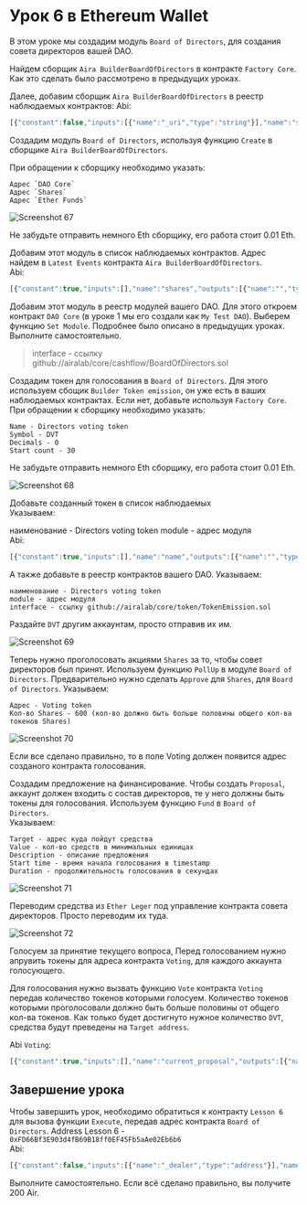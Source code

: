 # Урок 6 в Ethereum Wallet

В этом уроке мы создадим модуль `Board of Directors`, для создания совета директоров вашей DAO.

Найдем сборщик `Aira BuilderBoardOfDirectors` в контракте `Factory Core`. Как это сделать было рассмотрено в предыдущих уроках.

Далее, добавим сборщик `Aira BuilderBoardOfDirectors` в реестр наблюдаемых контрактов:
Abi:
```js
[{"constant":false,"inputs":[{"name":"_uri","type":"string"}],"name":"setSecurityCheck","outputs":[],"payable":false,"type":"function"},{"constant":false,"inputs":[{"name":"_beneficiary","type":"address"}],"name":"setBeneficiary","outputs":[],"payable":false,"type":"function"},{"constant":true,"inputs":[],"name":"beneficiary","outputs":[{"name":"","type":"address"}],"payable":false,"type":"function"},{"constant":false,"inputs":[],"name":"kill","outputs":[],"payable":false,"type":"function"},{"constant":false,"inputs":[{"name":"_buildingCostWei","type":"uint256"}],"name":"setCost","outputs":[],"payable":false,"type":"function"},{"constant":false,"inputs":[{"name":"_owner","type":"address"}],"name":"delegate","outputs":[],"payable":false,"type":"function"},{"constant":true,"inputs":[],"name":"buildingCostWei","outputs":[{"name":"","type":"uint256"}],"payable":false,"type":"function"},{"constant":true,"inputs":[],"name":"owner","outputs":[{"name":"","type":"address"}],"payable":false,"type":"function"},{"constant":false,"inputs":[{"name":"_dao_core","type":"address"},{"name":"_shares","type":"address"},{"name":"_credits","type":"address"},{"name":"_client","type":"address"}],"name":"create","outputs":[{"name":"","type":"address"}],"payable":true,"type":"function"},{"constant":true,"inputs":[],"name":"getLastContract","outputs":[{"name":"","type":"address"}],"payable":false,"type":"function"},{"constant":true,"inputs":[{"name":"","type":"address"},{"name":"","type":"uint256"}],"name":"getContractsOf","outputs":[{"name":"","type":"address"}],"payable":false,"type":"function"},{"constant":true,"inputs":[],"name":"securityCheckURI","outputs":[{"name":"","type":"string"}],"payable":false,"type":"function"},{"anonymous":false,"inputs":[{"indexed":true,"name":"client","type":"address"},{"indexed":true,"name":"instance","type":"address"}],"name":"Builded","type":"event"}]
```

Создадим модуль `Board of Directors`, используя функцию `Create` в сборщике `Aira BuilderBoardOfDirectors`.

При обращении к сборщику необходимо указать:

    Адрес `DAO Core`
    Адрес `Shares`
    Адрес `Ether Funds`

![Screenshot 67](/img/Screenshot_67.png)

Не забудьте отправить немного Eth сборщику, его работа стоит 0.01 Eth.

Добавим этот модуль в список наблюдаемых контрактов. Адрес найдем в `Latest Events` контракта `Aira BuilderBoardOfDirectors`.  
Abi:
```js
[{"constant":true,"inputs":[],"name":"shares","outputs":[{"name":"","type":"address"}],"payable":false,"type":"function"},{"constant":true,"inputs":[],"name":"credits","outputs":[{"name":"","type":"address"}],"payable":false,"type":"function"},{"constant":false,"inputs":[{"name":"_owner","type":"address"}],"name":"delegate","outputs":[],"payable":false,"type":"function"},{"constant":false,"inputs":[{"name":"_count","type":"uint256"}],"name":"pollDown","outputs":[],"payable":false,"type":"function"},{"constant":false,"inputs":[{"name":"_index","type":"uint256"}],"name":"proposalDone","outputs":[],"payable":false,"type":"function"},{"constant":false,"inputs":[{"name":"_name","type":"string"},{"name":"_description","type":"string"},{"name":"_start_time","type":"uint256"},{"name":"_duration_sec","type":"uint256"}],"name":"removeCoreModule","outputs":[],"payable":false,"type":"function"},{"constant":true,"inputs":[],"name":"owner","outputs":[{"name":"","type":"address"}],"payable":false,"type":"function"},{"constant":false,"inputs":[{"name":"_name","type":"string"},{"name":"_module","type":"address"},{"name":"_interface","type":"string"},{"name":"_constant","type":"bool"},{"name":"_description","type":"string"},{"name":"_start_time","type":"uint256"},{"name":"_duration_sec","type":"uint256"}],"name":"setCoreModule","outputs":[],"payable":false,"type":"function"},{"constant":false,"inputs":[{"name":"_target","type":"address"},{"name":"_value","type":"uint256"},{"name":"_description","type":"string"},{"name":"_start_time","type":"uint256"},{"name":"_duration_sec","type":"uint256"}],"name":"fund","outputs":[],"payable":false,"type":"function"},{"constant":false,"inputs":[{"name":"_new_voting","type":"address"},{"name":"_count","type":"uint256"}],"name":"pollUp","outputs":[],"payable":false,"type":"function"},{"constant":true,"inputs":[],"name":"minVotingShares","outputs":[{"name":"","type":"uint256"}],"payable":false,"type":"function"},{"constant":true,"inputs":[],"name":"voting","outputs":[{"name":"","type":"address"}],"payable":false,"type":"function"},{"constant":true,"inputs":[],"name":"dao_core","outputs":[{"name":"","type":"address"}],"payable":false,"type":"function"},{"inputs":[{"name":"_dao_core","type":"address"},{"name":"_shares","type":"address"},{"name":"_credits","type":"address"}],"type":"constructor"},{"anonymous":false,"inputs":[{"indexed":true,"name":"new_token","type":"address"}],"name":"VotingTokenChanged","type":"event"}]
```

Добавим этот модуль в реестр модулей вашего DAO. Для этого откроем контракт `DAO Core` (в уроке 1 мы его создали как `My Test DAO`). Выберем функцию `Set Module`. Подробнее было описано в предыдущих уроках. Выполните самостоятельно.

>interface - ссылку github://airalab/core/cashflow/BoardOfDirectors.sol

Создадим токен для голосования в `Board of Directors`. Для этого используем сбощик `Builder Token emission`, он уже есть в ваших наблюдаемых контрактах. Если нет, добавьте используя `Factory Core`.  
При обращении к сборщику необходимо указать:

    Name - Directors voting token
    Symbol - DVT
    Decimals - 0
    Start count - 30

Не забудьте отправить немного Eth сборщику, его работа стоит 0.01 Eth.

![Screenshot 68](/img/Screenshot_68.png)

Добавьте созданный токен в список наблюдаемых  
Указываем:

наименование - Directors voting token
module - адрес модуля  
Abi:
```js
[{"constant":true,"inputs":[],"name":"name","outputs":[{"name":"","type":"string"}],"payable":false,"type":"function"},{"constant":false,"inputs":[{"name":"_spender","type":"address"},{"name":"_value","type":"uint256"}],"name":"approve","outputs":[{"name":"","type":"bool"}],"payable":false,"type":"function"},{"constant":true,"inputs":[],"name":"totalSupply","outputs":[{"name":"","type":"uint256"}],"payable":false,"type":"function"},{"constant":false,"inputs":[{"name":"_from","type":"address"},{"name":"_to","type":"address"},{"name":"_value","type":"uint256"}],"name":"transferFrom","outputs":[{"name":"","type":"bool"}],"payable":false,"type":"function"},{"constant":true,"inputs":[],"name":"decimals","outputs":[{"name":"","type":"uint8"}],"payable":false,"type":"function"},{"constant":false,"inputs":[],"name":"kill","outputs":[],"payable":false,"type":"function"},{"constant":false,"inputs":[{"name":"_value","type":"uint256"}],"name":"burn","outputs":[],"payable":false,"type":"function"},{"constant":false,"inputs":[{"name":"_value","type":"uint256"}],"name":"emission","outputs":[],"payable":false,"type":"function"},{"constant":false,"inputs":[{"name":"_owner","type":"address"}],"name":"delegate","outputs":[],"payable":false,"type":"function"},{"constant":true,"inputs":[{"name":"_owner","type":"address"}],"name":"balanceOf","outputs":[{"name":"","type":"uint256"}],"payable":false,"type":"function"},{"constant":true,"inputs":[],"name":"owner","outputs":[{"name":"","type":"address"}],"payable":false,"type":"function"},{"constant":true,"inputs":[],"name":"symbol","outputs":[{"name":"","type":"string"}],"payable":false,"type":"function"},{"constant":false,"inputs":[{"name":"_to","type":"address"},{"name":"_value","type":"uint256"}],"name":"transfer","outputs":[{"name":"","type":"bool"}],"payable":false,"type":"function"},{"constant":true,"inputs":[{"name":"_owner","type":"address"},{"name":"_spender","type":"address"}],"name":"allowance","outputs":[{"name":"","type":"uint256"}],"payable":false,"type":"function"},{"constant":false,"inputs":[{"name":"_spender","type":"address"}],"name":"unapprove","outputs":[],"payable":false,"type":"function"},{"inputs":[{"name":"_name","type":"string"},{"name":"_symbol","type":"string"},{"name":"_decimals","type":"uint8"},{"name":"_start_count","type":"uint256"}],"type":"constructor"},{"anonymous":false,"inputs":[{"indexed":true,"name":"_from","type":"address"},{"indexed":true,"name":"_to","type":"address"},{"indexed":false,"name":"_value","type":"uint256"}],"name":"Transfer","type":"event"},{"anonymous":false,"inputs":[{"indexed":true,"name":"_owner","type":"address"},{"indexed":true,"name":"_spender","type":"address"},{"indexed":false,"name":"_value","type":"uint256"}],"name":"Approval","type":"event"}]
```

А также добавьте в реестр контрактов вашего DAO.
Указываем:

    наименование - Directors voting token
    module - адрес модуля
    interface - ссылку github://airalab/core/token/TokenEmission.sol

Раздайте `DVT` другим аккаунтам, просто отправив их им.

![Screenshot 69](/img/Screenshot_69.png)

Теперь нужно проголосовать акциями `Shares` за то, чтобы совет директоров был принят. Используем функцию `PollUp` в модуле `Board of Directors`. Предварительно нужно сделать `Approve` для `Shares`, для `Board of Directors`.
Указываем:

    Адрес - Voting token
    Кол-во Shares - 600 (кол-во должно быть больше половины общего кол-ва токенов Shares)

![Screenshot 70](/img/Screenshot_70.png)

Если все сделано правильно, то в поле Voting должен появится адрес созданого контракта голосования.

Создадим предложение на финансирование. Чтобы создать `Proposal`, аккаунт должен входить с состав директоров, те у него должны быть токены для голосования. Используем функцию `Fund` в `Board of Directors`.  
Указываем:

    Target - адрес куда пойдут средства
    Value - кол-во средств в минимальных единицах
    Description - описание предложения
    Start time - время начала голосования в timestamp
    Duration - продолжительность голосования в секундах

![Screenshot 71](/img/Screenshot_71.png)

Переводим средства из `Ether Leger` под управление контракта совета директоров. Просто переводим их туда.

![Screenshot 72](/img/Screenshot_72.png)

Голосуем за принятие текущего вопроса, Перед голосованием нужно апрувить токены для адреса контракта `Voting`, для каждого аккаунта голосующего.

Для голосования нужно вызвать функцию `Vote` контракта `Voting` передав количество токенов которыми голосуем.
Количество токенов которыми проголосовали должно быть больше половины от общего кол-ва токенов. Как только будет достигнуто нужное количество `DVT`, средства будут преведены на `Target address`.

Abi `Voting`:
```js
[{"constant":true,"inputs":[],"name":"current_proposal","outputs":[{"name":"","type":"uint256"}],"payable":false,"type":"function"},{"constant":false,"inputs":[{"name":"_count","type":"uint256"}],"name":"vote","outputs":[],"payable":false,"type":"function"},{"constant":true,"inputs":[{"name":"","type":"uint256"},{"name":"","type":"address"}],"name":"voter_value","outputs":[{"name":"","type":"uint256"}],"payable":false,"type":"function"},{"constant":true,"inputs":[{"name":"","type":"uint256"}],"name":"description","outputs":[{"name":"","type":"string"}],"payable":false,"type":"function"},{"constant":true,"inputs":[{"name":"","type":"uint256"}],"name":"end_time","outputs":[{"name":"","type":"uint256"}],"payable":false,"type":"function"},{"constant":false,"inputs":[{"name":"_proposal","type":"uint256"},{"name":"_count","type":"uint256"}],"name":"refund","outputs":[],"payable":false,"type":"function"},{"constant":false,"inputs":[{"name":"_owner","type":"address"}],"name":"delegate","outputs":[],"payable":false,"type":"function"},{"constant":false,"inputs":[{"name":"_target","type":"address"},{"name":"_description","type":"string"},{"name":"_start_time","type":"uint256"},{"name":"_duration_sec","type":"uint256"}],"name":"proposal","outputs":[],"payable":false,"type":"function"},{"constant":true,"inputs":[{"name":"","type":"uint256"}],"name":"start_time","outputs":[{"name":"","type":"uint256"}],"payable":false,"type":"function"},{"constant":true,"inputs":[],"name":"owner","outputs":[{"name":"","type":"address"}],"payable":false,"type":"function"},{"constant":true,"inputs":[{"name":"","type":"uint256"}],"name":"proposal_target","outputs":[{"name":"","type":"address"}],"payable":false,"type":"function"},{"constant":true,"inputs":[{"name":"","type":"uint256"}],"name":"total_value","outputs":[{"name":"","type":"uint256"}],"payable":false,"type":"function"},{"constant":true,"inputs":[],"name":"voting_token","outputs":[{"name":"","type":"address"}],"payable":false,"type":"function"},{"constant":true,"inputs":[],"name":"receiver","outputs":[{"name":"","type":"address"}],"payable":false,"type":"function"},{"inputs":[{"name":"_voting_token","type":"address"},{"name":"_receiver","type":"address"}],"type":"constructor"},{"anonymous":false,"inputs":[{"indexed":true,"name":"index","type":"uint256"}],"name":"ProposalDone","type":"event"},{"anonymous":false,"inputs":[{"indexed":true,"name":"index","type":"uint256"}],"name":"ProposalNew","type":"event"}]
```

## Завершение урока

Чтобы завершить урок, необходимо обратиться к контракту `Lesson 6` для вызова функции `Execute`, передав адрес контракта `Board of Directors`.
Address Lesson 6 - `0xFD66Bf3E903d4fB69B18ff0EF45Fb5aAe02Eb6b6`  
Abi:
```js
[{"constant":false,"inputs":[{"name":"_dealer","type":"address"}],"name":"setDealer","outputs":[],"payable":false,"type":"function"},{"constant":true,"inputs":[],"name":"reward","outputs":[{"name":"","type":"uint256"}],"payable":false,"type":"function"},{"constant":false,"inputs":[{"name":"_reward","type":"uint256"}],"name":"setReward","outputs":[],"payable":false,"type":"function"},{"constant":false,"inputs":[{"name":"_bod","type":"address"}],"name":"execute","outputs":[],"payable":false,"type":"function"},{"constant":false,"inputs":[{"name":"_owner","type":"address"}],"name":"delegate","outputs":[],"payable":false,"type":"function"},{"constant":true,"inputs":[],"name":"owner","outputs":[{"name":"","type":"address"}],"payable":false,"type":"function"},{"constant":true,"inputs":[{"name":"","type":"address"}],"name":"isPassed","outputs":[{"name":"","type":"bool"}],"payable":false,"type":"function"},{"constant":true,"inputs":[],"name":"dealer","outputs":[{"name":"","type":"address"}],"payable":false,"type":"function"},{"inputs":[{"name":"_dealer","type":"address"},{"name":"_reward","type":"uint256"}],"type":"constructor"}]
```  
Выполните самостоятельно. Если всё сделано правильно, вы получите 200 Air.
